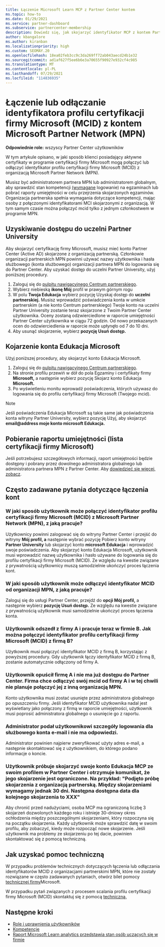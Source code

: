 ```yaml
---
title: Łączenie Microsoft Learn MCP z Partner Center kontem
ms.topic: how-to
ms.date: 01/29/2021
ms.service: partner-dashboard
ms.subservice: partnercenter-membership
description: Dowiedz się, jak skojarzyć identyfikator MCP z kontem Partner Center, aby firma widziała ścieżki szkoleniowe i szkoleniowe, które zostały podjęte w kierunku kompetencji.
author: kbangalore
ms.author: kiranban
ms.localizationpriority: high
ms.custom: SEOMAY.20
ms.openlocfilehash: 18ea02feb3cc9c3da269ff72ab043aecd24b1e32
ms.sourcegitcommit: ad1af627f5ee6b6e3a70655f90927e932cf4c985
ms.translationtype: MT
ms.contentlocale: pl-PL
ms.lasthandoff: 07/29/2021
ms.locfileid: "114836935"
---
```

# <a name="link-or-unlink-a-microsoft-certification-profile-id-mcid-to-a-microsoft-partner-network-mpn-account"></a>Łączenie lub odłączanie identyfikatora profilu certyfikacji firmy Microsoft (MCID) z kontem Microsoft Partner Network (MPN)

**Odpowiednie role:** wszyscy Partner Center użytkowników

W tym artykule opisano, w jaki sposób klienci posiadający aktywne certyfikaty w programie certyfikacji firmy Microsoft mogą połączyć lub odłączyć identyfikator profilu certyfikacji firmy Microsoft (MCID) z organizacją Microsoft Partner Network (MPN).

Musisz być administratorem partnera MPN lub administratorem globalnym, aby sprawdzić stan kompetencji [(wymagane](https://partner.microsoft.com/pcv/partnership/competencies) logowanie) na egzaminach lub pobrać raporty umiejętności w celu przejrzenia skojarzonych egzaminów. Organizacja partnerska spełnia wymagania dotyczące kompetencji, mając osoby z połączonymi identyfikatorami MCI skojarzonymi z organizacją. W tym samym czasie można połączyć mcid tylko z jednym członkostwem w programie MPN.

## <a name="get-partner-university-access"></a>Uzyskiwanie dostępu do uczelni Partner University

Aby skojarzyć certyfikację firmy Microsoft, musisz mieć konto Partner Center (Active AD) skojarzone z organizacją partnerską. Członkowie organizacji partnerskich MPN powinni używać nazwy użytkownika i hasła służbowego (konta służbowego) organizacji partnera MPN do logowania się do Partner Center.
Aby uzyskać dostęp do uczelni Partner University, użyj poniższej procedury.

1. Zaloguj się do [pulpitu nawigacyjnego Centrum partnerskiego](https://partner.microsoft.com/dashboard/).
2. Wybierz niebieską **ikonę Mój** profil w prawym górnym rogu
3. W polu **Twoja Edukacja** wybierz pozycję Uzyskaj dostęp do **uczelni partnerskiej.** Musisz wprowadzić poświadczenia konta w umkcie partnerskim (a nie konto Centrum partnerskiego) Twoje konto na uczelni Partner University zostanie teraz skojarzone z Twoim Partner Center użytkownika. Oceny zostaną odzwierciedlone w raporcie umiejętności Partner Center użytkownika w ciągu 72 godzin. Od nowo przekazanych ocen do odzwierciedlenia w raporcie może upłynęło od 7 do 10 dni.
4. Aby usunąć skojarzenie, wybierz **pozycję Usuń dostęp.**

## <a name="associate-a-microsoft-learning-account"></a>Kojarzenie konta Edukacja Microsoft

Użyj poniższej procedury, aby skojarzyć konto Edukacja Microsoft. 

1. Zaloguj się do [pulpitu nawigacyjnego Centrum partnerskiego](https://partner.microsoft.com/dashboard/).
2. Na stronie profilu przewiń w dół do pola Egzaminy i certyfikaty firmy **Microsoft,** a następnie wybierz pozycję Skojarz konto Edukacja **Microsoft.**
3. Po wyświetleniu monitu wprowadź poświadczenia, których używasz do logowania się do profilu certyfikacji firmy Microsoft (Twojego mcid).

>[!NOTE]
>Jeśli poświadczenia Edukacja Microsoft są takie same jak poświadczenia konta witryny Partner University, wybierz pozycję Użyj, aby skojarzyć **email@address moje konto microsoft Edukacja.**

## <a name="download-skills-report-microsoft-certification-list"></a>Pobieranie raportu umiejętności (lista certyfikacji firmy Microsoft)
Jeśli potrzebujesz szczegółowych informacji, raport umiejętności będzie dostępny i pobrany przez dowolnego administratora globalnego lub administratora partnera MPN z Partner Center. Aby [dowiedzieć się więcej, zobacz](./mpn-skills-report.md#view-skills-report-data).


## <a name="frequently-asked-questions-about-linking-accounts"></a>Często zadawane pytania dotyczące łączenia kont

### <a name="how-can-a-user-link-their-microsoft-certification-profile-id-mcid-with-the-microsoft-partner-network-mpn-organization-they-work-for"></a>W jaki sposób użytkownik może połączyć identyfikator profilu certyfikacji firmy Microsoft (MCID) z Microsoft Partner Network (MPN), z jaką pracuje?

Użytkownicy powinni zalogować się do witryny Partner Center i przejść do witryny **Mój profil, a** następnie wybrać pozycję Pobierz konto witryny **Partner University** lub skojarzyć konto **microsoft Edukacja** i wprowadzić swoje poświadczenia. Aby skojarzyć konto Edukacja Microsoft, użytkownik musi wprowadzić nazwę użytkownika i hasło używane do logowania się do profilu certyfikacji firmy Microsoft (MCID). Ze względu na kwestie związane z prywatnością użytkownicy muszą samodzielnie ukończyć proces łączenia kont.  

### <a name="how-can-a-user-unlink-their-mcid-from-the-mpn-organization-they-work-for"></a>W jaki sposób użytkownik może odłączyć identyfikator MCID od organizacji MPN, z jaką pracuje?

Zaloguj się do usługi Partner Center, przejdź do **opcji Mój profil,** a następnie wybierz **pozycję Usuń dostęp.** Ze względu na kwestie związane z prywatnością użytkownik musi samodzielnie ukończyć proces łączenia konta.

### <a name="the-user-left-company-a-and-now-works-for-company-b-how-can-they-link-their-microsoft-certification-profile-id-mcid-with-company-b"></a>Użytkownik odszedł z firmy A i pracuje teraz w firmie B. Jak można połączyć identyfikator profilu certyfikacji firmy Microsoft (MCID) z firmą B?

Użytkownik musi połączyć identyfikator MCID z firmą B, korzystając z powyższej procedury. Gdy użytkownik łączy identyfikator MCID z firmą B, zostanie automatycznie odłączony od firmy A.

### <a name="the-user-left-company-a-and-no-longer-has-access-to-partner-center-they-want-to-unlink-their-mcid-from-company-a-and-are-not-planning-to-link-it-with-another-mpn-organization-at-the-moment"></a>Użytkownik opuścił firmę A i nie ma już dostępu do Partner Center. Firma chce odłączyć swój mcid od firmy A i w tej chwili nie planuje połączyć jej z inną organizacją MPN.

Konto użytkownika musi zostać usunięte przez administratora globalnego po opuszczeniu firmy. Jeśli identyfikator MCID użytkownika nadal jest wyświetlany jako połączony z firmą w raporcie umiejętności, użytkownik musi poprosić administratora globalnego o usunięcie go z raportu.

### <a name="the-admin-provided-sign-in-details-for-a-work-email-account-to-a-user-and-they-have-had-no-response"></a>Administrator podał użytkownikowi szczegóły logowania dla służbowego konta e-mail i nie ma odpowiedzi.

Administrator powinien najpierw zweryfikować użyty adres e-mail, a następnie skontaktować się z użytkownikiem, do którego podano informacje o koncie.

### <a name="a-user-tries-to-associate-their-mcp-learning-account-to-their-profile-in-partner-center-and-receives-a-message-that-their-association-is-limited-for-example-you-have-attempted-to-associate-with-a-partner-organization-however-we-require-a-period-of-30-days-between-associations-your-next-available-date-for-a-subsequent-association-is-xxx"></a>Użytkownik próbuje skojarzyć swoje konto Edukacja MCP ze swoim profilem w Partner Center i otrzymuje komunikat, że jego skojarzenie jest ograniczone. Na przykład: "Podjęto próbę skojarzenia z organizacją partnerską. Między skojarzeniami wymagamy jednak 30 dni. Następna dostępna data dla kolejnego skojarzenia to XXX"

Aby chronić przed nadużyciami, osoba MCP ma ograniczoną liczbę 3 skojarzeń dozwolonych każdego roku i istnieje 30-dniowy okres ochłodzenia między poszczególnymi skojarzeniami, który rozpoczyna się na początku skojarzenia. Każdy użytkownik może sprawdzić datę w swoim profilu, aby zobaczyć, kiedy może rozpocząć nowe skojarzenie. Jeśli użytkownik ma problemy ze skojarzeniu po tej dacie, powinien skontaktować się z pomocą techniczną.  

## <a name="how-to-get-support"></a>Jak uzyskać pomoc techniczną

W przypadku problemów technicznych dotyczących łączenia lub odłączania identyfikatorów MCID z organizacjami partnerskimi MPN, które nie zostały rozwiązane w często zadawanych pytaniach, otwórz bilet pomocy [technicznej firmy](https://partner.microsoft.com/support)Microsoft.

W przypadku pytań związanych z procesem scalania profilu certyfikacji firmy Microsoft (MCID) skontaktuj się z pomocą [techniczną.](https://aka.ms/mcpforum)

## <a name="next-steps"></a>Następne kroki

- [Role i uprawnienia użytkowników](./permissions-overview.md)
- [Kompetencje](https://partner.microsoft.com/membership/competencies)
- [Raport Microsoft Learn analytics przedstawia stan osób uczących się w firmie](ms-learn-analytics.md)
